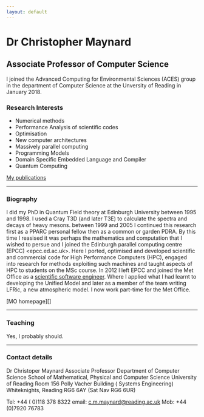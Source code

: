 ```yaml
---
layout: default
---
```

# Dr Christopher Maynard

## Associate Professor of Computer Science 

I joined the Advanced Computing for Environmental Sciences (ACES) group in the department of Computer Science at the Unversity of Reading in January 2018.

### Research Interests
* Numerical methods
* Performance Analysis of scientific codes
* Optimisation
* New computer architectures
* Massively parallel computing
* Programming Models
* Domain Specific Embedded Language and Compiler
* Quantum Computing

[My publications](http://scholar.google.co.uk/citations?user=IkpjFloAAAAJ&hl=en
"My Google Scholar")

---


### Biography

I did my PhD in Quantum Field theory at Edinburgh University between
1995 and 1998. I used a Cray T3D (and later T3E) to calculate the
spectra and decays of heavy mesons.  between 1999 and 2005 I continued
this research first as a PPARC personal fellow then as a common or
garden PDRA. By this time I reasised it was perhaps the mathematics
and computation that I wished to persue and I joined the Edinburgh
parallel computing centre (EPCC) <epcc.ed.ac.uk>. Here I ported,
optimised and developed scientific and commercial code for High
Performance Computers (HPC), engaged into research for methods
exploiting such machines and taught aspects of HPC to students on the
MSc course.  In 2012 I left EPCC and joined the Met Office as a
<a href="http://www.metoffice.gov.uk/research/people/christopher-maynard">scientific software engineer</a>.
Where I applied what I had learnt to developing the Unified Model and later
as a member of the team writing LFRic, a new atmospheric model. I now
work part-time for the Met Office.

[MO homepage][]

---

### Teaching

Yes, I probably should.

---

### Contact details
Dr Christoper Maynard
Associate Professor
Department of Computer Science
School of Mathematical, Physical and Computer Science
University of Reading
Room 156 Polly Vacher  Building  ( Systems Engineering)
Whiteknights, Reading
RG6 6AY (Sat Nav RG6 6UR)

Tel: +44  ( 0)118 378 8322    email: c.m.maynard@reading.ac.uk
Mob: +44 (0)7920 76783
